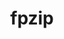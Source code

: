 ---
title: "fpzip"
layout: cache
categories: [package, develop]
meta: {"compilers": ["gcc@=11.4.0", "oneapi@=2024.2.1"], "num_specs": 14, "num_specs_by_stack": {"e4s": 6, "e4s-oneapi": 6, "root": 14}, "oss": ["ubuntu22.04"], "platforms": ["linux"], "stacks": ["e4s", "e4s-oneapi", "root"], "targets": ["x86_64_v3"], "versions": ["1.3.0"]}
spec_details: [{"compiler": "oneapi@=2024.2.1", "hash": "7gkgwmf6jcqoxg4kuiv4wodad2s6l73b", "os": "ubuntu22.04", "platform": "linux", "size": "-", "stacks": ["e4s-oneapi", "root"], "target": "x86_64_v3", "variants": ["build_system=cmake", "build_type=Release", "generator=make", "~ipo"], "versions": ["1.3.0"]}, {"compiler": "oneapi@=2024.2.1", "hash": "bfvf27fxb5g3crxyyptbf7g4yywh7jmj", "os": "ubuntu22.04", "platform": "linux", "size": "-", "stacks": ["e4s-oneapi", "root"], "target": "x86_64_v3", "variants": ["build_system=cmake", "build_type=Release", "generator=make", "~ipo"], "versions": ["1.3.0"]}, {"compiler": "oneapi@=2024.2.1", "hash": "bm7urwjmcczs3ntlr5nfhd4gsnd3wsyo", "os": "ubuntu22.04", "platform": "linux", "size": "-", "stacks": ["e4s-oneapi", "root"], "target": "x86_64_v3", "variants": ["build_system=cmake", "build_type=Release", "generator=make", "~ipo"], "versions": ["1.3.0"]}, {"compiler": "oneapi@=2024.2.1", "hash": "dmijs2xz3glblxvbeuhdnvkckkr2jiyt", "os": "ubuntu22.04", "platform": "linux", "size": "-", "stacks": ["e4s-oneapi", "root"], "target": "x86_64_v3", "variants": ["build_system=cmake", "build_type=Release", "generator=make", "~ipo"], "versions": ["1.3.0"]}, {"compiler": "gcc@=11.4.0", "hash": "ehvj34uab5njlax5tmg2nbgoxjtfqhax", "os": "ubuntu22.04", "platform": "linux", "size": "-", "stacks": ["root"], "target": "x86_64_v3", "variants": ["build_system=cmake", "build_type=Release", "generator=make", "~ipo"], "versions": ["1.3.0"]}, {"compiler": "oneapi@=2024.2.1", "hash": "icvoh5cbdc3l3ug7xndjkbomb6zbqwwz", "os": "ubuntu22.04", "platform": "linux", "size": "-", "stacks": ["root"], "target": "x86_64_v3", "variants": ["build_system=cmake", "build_type=Release", "generator=make", "~ipo"], "versions": ["1.3.0"]}, {"compiler": "gcc@=11.4.0", "hash": "mdlqbzcb4vvq4jkoreq2idmvyshb7diu", "os": "ubuntu22.04", "platform": "linux", "size": "-", "stacks": ["e4s", "root"], "target": "x86_64_v3", "variants": ["build_system=cmake", "build_type=Release", "generator=make", "~ipo"], "versions": ["1.3.0"]}, {"compiler": "gcc@=11.4.0", "hash": "oafxde5pj6gstcnpj7nmgqrygc6txwi6", "os": "ubuntu22.04", "platform": "linux", "size": "-", "stacks": ["e4s", "root"], "target": "x86_64_v3", "variants": ["build_system=cmake", "build_type=Release", "generator=make", "~ipo"], "versions": ["1.3.0"]}, {"compiler": "gcc@=11.4.0", "hash": "rdp4giyskoi74wo6ycn6g6cfn6tdmflc", "os": "ubuntu22.04", "platform": "linux", "size": "-", "stacks": ["e4s", "root"], "target": "x86_64_v3", "variants": ["build_system=cmake", "build_type=Release", "generator=make", "~ipo"], "versions": ["1.3.0"]}, {"compiler": "gcc@=11.4.0", "hash": "scsevxf6jmv5bbkmbrrp6jqsjhmddncv", "os": "ubuntu22.04", "platform": "linux", "size": "-", "stacks": ["e4s", "root"], "target": "x86_64_v3", "variants": ["build_system=cmake", "build_type=Release", "generator=make", "~ipo"], "versions": ["1.3.0"]}, {"compiler": "gcc@=11.4.0", "hash": "v6xh4ylhdcyfow4oan23nmxlkhq5c2ou", "os": "ubuntu22.04", "platform": "linux", "size": "-", "stacks": ["e4s", "root"], "target": "x86_64_v3", "variants": ["build_system=cmake", "build_type=Release", "generator=make", "~ipo"], "versions": ["1.3.0"]}, {"compiler": "gcc@=11.4.0", "hash": "vh2oimi4p3nhsq6ta6ovwwfvdesqjrnh", "os": "ubuntu22.04", "platform": "linux", "size": "-", "stacks": ["e4s", "root"], "target": "x86_64_v3", "variants": ["build_system=cmake", "build_type=Release", "generator=make", "~ipo"], "versions": ["1.3.0"]}, {"compiler": "oneapi@=2024.2.1", "hash": "ytglioftmrpitmdzahffy2m4wqb32nui", "os": "ubuntu22.04", "platform": "linux", "size": "-", "stacks": ["e4s-oneapi", "root"], "target": "x86_64_v3", "variants": ["build_system=cmake", "build_type=Release", "generator=make", "~ipo"], "versions": ["1.3.0"]}, {"compiler": "oneapi@=2024.2.1", "hash": "yu4ygczhxnvtcjstereudurlg6mw2ele", "os": "ubuntu22.04", "platform": "linux", "size": "-", "stacks": ["e4s-oneapi", "root"], "target": "x86_64_v3", "variants": ["build_system=cmake", "build_type=Release", "generator=make", "~ipo"], "versions": ["1.3.0"]}]
---